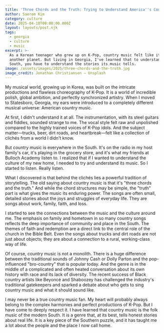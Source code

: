 ```yaml
---
title: 'Three Chords and the Truth: Trying to Understand America''s Country Music'
author: Saerom Kim
category: culture
date: 2025-04-10T00:00:00.000Z
layout: layouts/post.njk
tags:
  - georgia
  - culture
  - music
excerpt: >-
  As a Korean teenager who grew up on K-Pop, country music felt like it was from
  another planet. But living in Georgia, I've learned that to understand the
  South, you have to understand the stories its music tells.
image: /assets/images/2025/three-chords-and-the-truth.jpg
image_credit: Jonathan Christiansen — Unsplash
---
```


My musical world, growing up in Korea, was built on the intricate productions and flawless choreography of K-Pop. It is a world of incredible polish, global ambition, and perfectly synchronized artistry. When I moved to Statesboro, Georgia, my ears were introduced to a completely different musical universe: American country music.

At first, I didn't understand it at all. The instrumentation, with its steel guitars and fiddles, sounded strange to me. The vocal style felt raw and unpolished compared to the highly trained voices of K-Pop idols. And the subject matter—trucks, beer, dirt roads, and heartbreak—felt like a collection of clichés from a world I didn't know.

But country music is everywhere in the South. It's on the radio in my host family's car, it's playing in the grocery store, and it's what my friends at Bulloch Academy listen to. I realized that if I wanted to understand the culture of my new home, I needed to try and understand its music. So I started to listen. Really listen.

What I discovered is that behind the clichés lies a powerful tradition of storytelling. The old saying about country music is that it's "three chords and the truth." And while the chord structures may be simple, the "truth" part is what gives the music its enduring power. The songs are often small, detailed stories about the joys and struggles of everyday life. They are songs about work, family, faith, and loss.

I started to see the connections between the music and the culture around me. The emphasis on family and hometown in so many country songs reflects the deep importance of community and place in the South. The themes of faith and redemption are a direct link to the central role of the church in the Bible Belt. Even the songs about trucks and dirt roads are not just about objects; they are about a connection to a rural, working-class way of life.

Of course, country music is not a monolith. There is a huge difference between the traditional sounds of Johnny Cash or Dolly Parton and the pop-influenced "bro-country" that is popular today. And the genre is in the middle of a complicated and often heated conversation about its own history with race and its lack of diversity. The recent success of Black country artists like Beyoncé and Shaboozey has challenged the industry's traditional gatekeepers and sparked a debate about who gets to sing country music and what it should sound like.

I may never be a true country music fan. My heart will probably always belong to the complex harmonies and perfect productions of K-Pop. But I have come to deeply respect it. I have learned that country music is the folk music of the modern South. It is a genre that, at its best, tells honest stories about real life. It is a key piece of the Southern puzzle, and it has taught me a lot about the people and the place I now call home.
